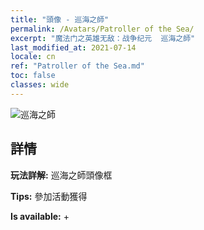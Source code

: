 ```yaml
---
title: "頭像 - 巡海之師"
permalink: /Avatars/Patroller of the Sea/
excerpt: "魔法门之英雄无敌：战争纪元  巡海之師"
last_modified_at: 2021-07-14
locale: cn
ref: "Patroller of the Sea.md"
toc: false
classes: wide
---
```

 ![巡海之師](/images/a/avatarFrame_102.png)

## 詳情

 **玩法詳解:** 巡海之師頭像框 

 **Tips:** 參加活動獲得 

 **Is available:**  + 

